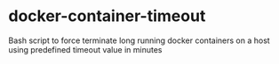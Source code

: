# docker-container-timeout
Bash script to force terminate long running docker containers on a host using predefined timeout value in minutes
